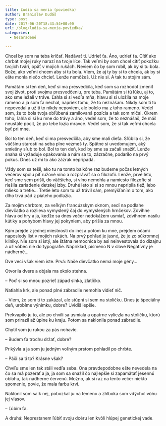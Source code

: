 ```yaml
---
title: Ľudia sa menia (poviedka)
author: Branislav Dudáš
type: post
date: 2017-06-20T18:43:54+00:00
url: /blog/ludia-sa-menia-poviedka/
categories:
  - Nezaradené

---
```

Chcel by som na teba kričať. Nadávať ti. Udrieť ťa. Áno, udrieť ťa. Cítiť ako chrbát mojej ruky narazí na tvoje líce. Tak veľmi by som chcel citíť pokožku tvojich tvári, opäť v mojich rukách. Neviem čo by som robil, ak by si tu bola.<!--more--> Bože, ako veľmi chcem aby si tu bola. Viem, že aj ty by si to chcela, ak by si ešte mohla niečo chcieť. Lenže nemôžeš. Už nie si. A tak tu stojím sám.

Pamätám si ten deň, keď si ma presvedčila, keď som sa rozhodol zmeniť svoj život, proti svojmu presvedčeniu, pre teba. Pamätám si tú lúku, aj to, ako sme ležali v tráve. Ľahla si si vedľa mňa, hlavu si si uložila na moje rameno a ja som ťa nechal, napriek tomu, že to neznášam. Nikdy som ti to nepovedal a už ti to nikdy nepoviem, ale bolelo ma z toho rameno. Vedel som, že to bola tvoja obľúbená zamilovaná pozícia a tak som mlčal. Okrem toho, ľahla si si ku mne do trávy a áno, vedel som, že to neznášaš, že máš neustále pocit, že po tebe lozia mravce. Vedel som, že si tak veľmi chcela byť pri mne.

Bol to ten deň, keď si ma presvedčila, aby sme mali dieťa. Sľúbila si, že väčšinu starostí na seba plne vezmeš ty. Spätne si uvedomujem, aký smiešny sľub to bol. Bol to ten deň, keď by sme sa začali snažiť. Lenže snaha si vyžaduje opakovania a nám sa to, zázračne, podarilo na prvý pokus. Dnes už mi to ako zázrak nepripadá.

Vždy som sa tešil, ako tu na tomto balkóne raz budeme počas letných večerov spolu piť ružové víno a rozprávať sa o filozofii. Lenže, prvé leto, keď sme sem prišli, do väčšieho, si víno nemohla a namiesto filozofie si riešila zariadenie detskej izby. Druhé leto si si so mnou nepripila tiež, lebo mlieko a tretie&#8230; Tretie leto som tu už trávil sám, premýšľaním o tom, ako dlho trvá pád z piateho podlažia.

Za mojím chrbtom, za veľkým francúzskym oknom, sedí na podlahe dievčatko a rozlieva vymyslený čaj do vymyslených hrnčekov. Zdvihne hlavu od hry a ja, keďže sa dnes večer nedokážem usmiať, zdvihnem nasilu kútiky a pohybom hlavy jej pokyniem, aby prišla za mnou.

Kým prejde z jednej miestnosti do inej a potom ku mne, prejdem očami naposledy list v mojich rukách. Na prvý pohľad je jasné, že je zo súkromnej kliniky. Nie som si istý, ale štátna nemocnica by asi neinvestovala do dizajnu a už vôbec nie do typografie. Napríklad, písmeno N v slove Negatívny je nádherné&#8230;

Dve veci však viem iste. Prvá: Naše dievčatko nemá moje gény&#8230;

Otvorila dvere a objala ma okolo stehna.
  
&#8211; Poď si so mnou pozrieť západ slnka, zlatíčko.
  
Natiahla krk, ale ponad plné zábradlie nemohla vidieť nič.
  
&#8211; Viem, že som ti to zakázal, ale stúpni si sem na stoličku. Dnes je špeciálny deň, urobíme výnimku, dobre? Uvidíš lepšie.
  
Prekvapilo ju to, ale po chvíli sa usmiala a opatrne vyliezla na stoličku, ktorú som prirazil až úplne ku kraju. Potom sa naklonila ponad zábradlie.
  
Chytil som ju rukou za pás nohavíc.
  
&#8211; Budem ťa trochu držať, dobre?
  
Prikývla a ja som ju jedným voľným prstom pohladil po chrbte.
  
&#8211; Páči sa ti to? Krásne však?
  
Chvíľu sme len tak stáli vedľa seba. Ona pravdepodobne ešte nevedela na čo sa má pozerať a ja, ja som sa snažil čo najlepšie si zapamätať jesennú oblohu, tak nádherne červenú. Možno, ak si raz na tento večer niekto spomenie, povie, že mala farbu krvi.
  
Naklonil som sa k nej, pobozkal ju na temeno a zhlboka som vdýchol vôňu jej vlasov.
  
&#8211; Ľúbim ťa.

A druhá: Neprestanem ľúbiť svoju dcéru len kvôli hlúpej genetickej vade.

<img class="aligncenter size-full wp-image-305" src="https://i1.wp.com/www.branislavdudas.com/wp-content/uploads/2017/06/caleb-jones-131203.jpg?resize=640%2C640&#038;ssl=1" alt="" srcset="https://i1.wp.com/www.branislavdudas.com/wp-content/uploads/2017/06/caleb-jones-131203.jpg?w=1200&ssl=1 1200w, https://i1.wp.com/www.branislavdudas.com/wp-content/uploads/2017/06/caleb-jones-131203.jpg?resize=150%2C150&ssl=1 150w, https://i1.wp.com/www.branislavdudas.com/wp-content/uploads/2017/06/caleb-jones-131203.jpg?resize=300%2C300&ssl=1 300w, https://i1.wp.com/www.branislavdudas.com/wp-content/uploads/2017/06/caleb-jones-131203.jpg?resize=768%2C768&ssl=1 768w, https://i1.wp.com/www.branislavdudas.com/wp-content/uploads/2017/06/caleb-jones-131203.jpg?resize=1024%2C1024&ssl=1 1024w" sizes="(max-width: 640px) 100vw, 640px" data-recalc-dims="1" />